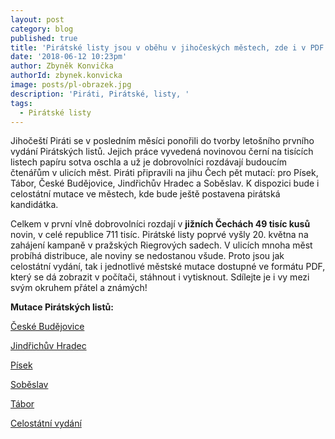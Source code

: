 ```yaml
---
layout: post
category: blog
published: true
title: 'Pirátské listy jsou v oběhu v jihočeských městech, zde i v PDF'
date: '2018-06-12 10:23pm'
author: Zbyněk Konvička
authorId: zbynek.konvicka
image: posts/pl-obrazek.jpg
description: 'Piráti, Pirátské, listy, '
tags:
  - Pirátské listy
---
```

Jihočeští Piráti se v posledním měsíci ponořili do tvorby letošního prvního vydání Pirátských listů. Jejich práce vyvedená novinovou černí na tisících listech papíru sotva oschla a už je dobrovolníci rozdávají budoucím čtenářům v ulicích měst. Piráti připravili na jihu Čech pět mutací: pro Písek, Tábor, České Budějovice, Jindřichův Hradec a Soběslav. K dispozici bude i celostátní mutace ve městech, kde bude ještě postavena pirátská kandidátka.

Celkem v první vlně dobrovolníci rozdají v **jižních Čechách 49 tisíc kusů** novin, v celé republice 711 tisíc. Pirátské listy poprvé vyšly 20. května na zahájení kampaně v pražských Riegrových sadech. V ulicích mnoha měst probíhá distribuce, ale noviny se nedostanou všude. Proto jsou jak celostátní vydání, tak i jednotlivé městské mutace dostupné ve formátu PDF, který se dá zobrazit v počítači, stáhnout i vytisknout. Sdílejte je i vy mezi svým okruhem přátel a známých!

**Mutace Pirátských listů:**

[České Budějovice
](https://www.piratskelisty.cz/upload/2375.pdf)

[Jindřichův Hradec
](https://www.piratskelisty.cz/upload/2378.pdf)

[Písek
](https://www.piratskelisty.cz/upload/2386.pdf)

[Soběslav](https://www.piratskelisty.cz/upload/2390.pdf)

[Tábor](https://www.piratskelisty.cz/upload/2391.pdf)

[Celostátní vydání
](https://www.piratskelisty.cz/upload/2374.pdf)

